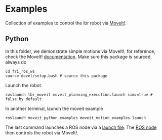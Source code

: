 # Examples
Collection of examples to control the lbr robot via [MoveIt!](https://moveit.ros.org/).
## Python
In this folder, we demonstrate simple motions via MoveIt!, for reference, check the MoveIt! [documentation](http://docs.ros.org/en/kinetic/api/moveit_tutorials/html/doc/move_group_python_interface/move_group_python_interface_tutorial.html). Make sure this package is sourced, always do
```shell
cd fri_ros_ws
source devel/setup.bash # source this package
```
Launch the robot
```shell
roslaunch lbr_moveit moveit_planning_execution.launch sim:=true # false by default
```
In another terminal, launch the moveit example
```shell
roslaunch moveit_python_examples moveit_motion_examples.launch
```
The last command launches a ROS node via a [launch file](moveit_python_examples/launch/moveit_motion_examples.launch). The [ROS node](moveit_python_examples/src/moveit_motion_examples.py) then controls the robot via MoveIt!.
